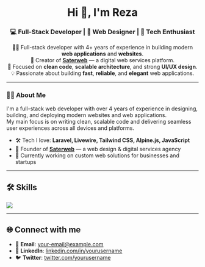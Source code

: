 <h1 align="center">Hi 👋, I'm Reza</h1>
<h3 align="center">💻 Full-Stack Developer | 🎨 Web Designer | 🚀 Tech Enthusiast</h3>

<p align="center">
  👨‍💻 Full-stack developer with 4+ years of experience in building modern <strong>web applications</strong> and <strong>websites</strong>.<br>
  🚀 Creator of <a href="https://saterweb.com" target="_blank"><strong>Saterweb</strong></a> — a digital web services platform.<br>
  🎯 Focused on <strong>clean code</strong>, <strong>scalable architecture</strong>, and strong <strong>UI/UX design</strong>.<br>
  💡 Passionate about building <strong>fast</strong>, <strong>reliable</strong>, and <strong>elegant</strong> web applications.
</p>


<hr>

<h3>👨‍💼 About Me</h3>
<p>
  I'm a full-stack web developer with over 4 years of experience in designing, building, and deploying modern websites and web applications.<br>
  My main focus is on writing clean, scalable code and delivering seamless user experiences across all devices and platforms.
</p>

<ul>
  <li>🛠️ Tech I love: <strong>Laravel, Livewire, Tailwind CSS, Alpine.js, JavaScript</strong></li>
  <li>🚀 Founder of <a href="https://saterweb.com" target="_blank"><strong>Saterweb</strong></a> — a web design & digital services agency</li>
  <li>🎯 Currently working on custom web solutions for businesses and startups</li>
</ul>

 

---

## 🛠️ Skills

<p align="left">
  <a href="https://skillicons.dev">
    <img src="https://skillicons.dev/icons?i=php,laravel,react,js,html,css,bootstrap,mysql,wordpress,postman,figma,photoshop,illustrator" />
  </a>
</p>


---

## 🌐 Connect with me

- 📧 **Email**: your-email@example.com  
- 💼 **LinkedIn**: [linkedin.com/in/yourusername](https://linkedin.com/in/yourusername)  
- 🐦 **Twitter**: [twitter.com/yourusername](https://twitter.com/yourusername)

